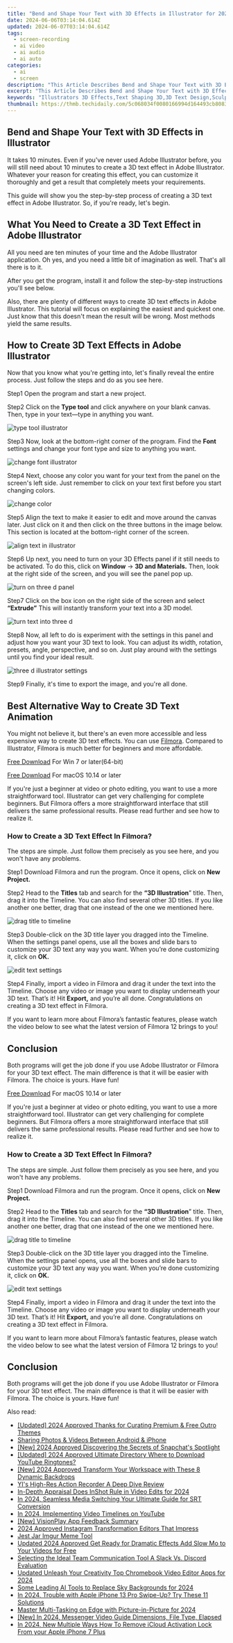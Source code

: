 ```yaml
---
title: "Bend and Shape Your Text with 3D Effects in Illustrator for 2024"
date: 2024-06-06T03:14:04.614Z
updated: 2024-06-07T03:14:04.614Z
tags: 
  - screen-recording
  - ai video
  - ai audio
  - ai auto
categories: 
  - ai
  - screen
description: "This Article Describes Bend and Shape Your Text with 3D Effects in Illustrator for 2024"
excerpt: "This Article Describes Bend and Shape Your Text with 3D Effects in Illustrator for 2024"
keywords: "Illustrators 3D Effects,Text Shaping 3D,3D Text Design,Sculpted Text Illustration,Shape Text with Illustrator,3D Effect Text Transformation,Create 3D Text Artwork"
thumbnail: https://thmb.techidaily.com/5c068034f0080166994d164493cb808318b6f6a0f4d45de0f56404a9b7904a53.jpg
---
```


## Bend and Shape Your Text with 3D Effects in Illustrator

It takes 10 minutes. Even if you've never used Adobe Illustrator before, you will still need about 10 minutes to create a 3D text effect in Adobe Illustrator. Whatever your reason for creating this effect, you can customize it thoroughly and get a result that completely meets your requirements.

This guide will show you the step-by-step process of creating a 3D text effect in Adobe Illustrator. So, if you're ready, let's begin.

## What You Need to Create a 3D Text Effect in Adobe Illustrator

All you need are ten minutes of your time and the Adobe Illustrator application. Oh yes, and you need a little bit of imagination as well. That's all there is to it.

After you get the program, install it and follow the step-by-step instructions you'll see below.

Also, there are plenty of different ways to create 3D text effects in Adobe Illustrator. This tutorial will focus on explaining the easiest and quickest one. Just know that this doesn't mean the result will be wrong. Most methods yield the same results.

## How to Create 3D Text Effects in Adobe Illustrator

Now that you know what you're getting into, let's finally reveal the entire process. Just follow the steps and do as you see here.

Step1 Open the program and start a new project.

Step2 Click on the **Type tool** and click anywhere on your blank canvas. Then, type in your text—type in anything you want.

![type tool illustrator](https://images.wondershare.com/filmora/article-images/adobe-illustrator-type-tool.png)

Step3 Now, look at the bottom-right corner of the program. Find the **Font** settings and change your font type and size to anything you want.

![change font illustrator](https://images.wondershare.com/filmora/article-images/adobe-illustrator-font.png)

Step4 Next, choose any color you want for your text from the panel on the screen's left side. Just remember to click on your text first before you start changing colors.

![change color](https://images.wondershare.com/filmora/article-images/adobe-illustrator-color.png)

Step5 Align the text to make it easier to edit and move around the canvas later. Just click on it and then click on the three buttons in the image below. This section is located at the bottom-right corner of the screen.

![align text in illustrator](https://images.wondershare.com/filmora/article-images/adobe-illustrator-align.png)

Step6 Up next, you need to turn on your 3D Effects panel if it still needs to be activated. To do this, click on **Window** → **3D and Materials.** Then, look at the right side of the screen, and you will see the panel pop up.

![turn on three d panel](https://images.wondershare.com/filmora/article-images/adobe-illustrator-3d-materials-window.png)

Step7 Click on the box icon on the right side of the screen and select **“Extrude”** This will instantly transform your text into a 3D model.

![turn text into three d](https://images.wondershare.com/filmora/article-images/adobe-illustrator-panel.png)

Step8 Now, all left to do is experiment with the settings in this panel and adjust how you want your 3D text to look. You can adjust its width, rotation, presets, angle, perspective, and so on. Just play around with the settings until you find your ideal result.

![three d illustrator settings](https://images.wondershare.com/filmora/article-images/adobe-illustrator-settings.png)

Step9 Finally, it's time to export the image, and you're all done.

## Best Alternative Way to Create 3D Text Animation

You might not believe it, but there's an even more accessible and less expensive way to create 3D text effects. You can use [Filmora](https://tools.techidaily.com/wondershare/filmora/download/). Compared to Illustrator, Filmora is much better for beginners and more affordable.

[Free Download](https://tools.techidaily.com/wondershare/filmora/download/) For Win 7 or later(64-bit)

[Free Download](https://tools.techidaily.com/wondershare/filmora/download/) For macOS 10.14 or later

If you're just a beginner at video or photo editing, you want to use a more straightforward tool. Illustrator can get very challenging for complete beginners. But Filmora offers a more straightforward interface that still delivers the same professional results. Please read further and see how to realize it.

### How to Create a 3D Text Effect In Filmora?

The steps are simple. Just follow them precisely as you see here, and you won't have any problems.

Step1 Download Filmora and run the program. Once it opens, click on **New Project.**

Step2 Head to the **Titles** tab and search for the **“3D Illustration**” title. Then, drag it into the Timeline. You can also find several other 3D titles. If you like another one better, drag that one instead of the one we mentioned here.

![drag title to timeline](https://images.wondershare.com/filmora/guide/get-started-with-filmora-04.png)

Step3 Double-click on the 3D title layer you dragged into the Timeline. When the settings panel opens, use all the boxes and slide bars to customize your 3D text any way you want. When you’re done customizing it, click on **OK.**

![edit text settings](https://images.wondershare.com/filmora/guide/win-motion-tracking-03.png)

Step4 Finally, import a video in Filmora and drag it under the text into the Timeline. Choose any video or image you want to display underneath your 3D text. That’s it! Hit **Export,** and you’re all done. Congratulations on creating a 3D text effect in Filmora.

If you want to learn more about Filmora’s fantastic features, please watch the video below to see what the latest version of Filmora 12 brings to you!

## Conclusion

Both programs will get the job done if you use Adobe Illustrator or Filmora for your 3D text effect. The main difference is that it will be easier with Filmora. The choice is yours. Have fun!

[Free Download](https://tools.techidaily.com/wondershare/filmora/download/) For macOS 10.14 or later

If you're just a beginner at video or photo editing, you want to use a more straightforward tool. Illustrator can get very challenging for complete beginners. But Filmora offers a more straightforward interface that still delivers the same professional results. Please read further and see how to realize it.

### How to Create a 3D Text Effect In Filmora?

The steps are simple. Just follow them precisely as you see here, and you won't have any problems.

Step1 Download Filmora and run the program. Once it opens, click on **New Project.**

Step2 Head to the **Titles** tab and search for the **“3D Illustration**” title. Then, drag it into the Timeline. You can also find several other 3D titles. If you like another one better, drag that one instead of the one we mentioned here.

![drag title to timeline](https://images.wondershare.com/filmora/guide/get-started-with-filmora-04.png)

Step3 Double-click on the 3D title layer you dragged into the Timeline. When the settings panel opens, use all the boxes and slide bars to customize your 3D text any way you want. When you’re done customizing it, click on **OK.**

![edit text settings](https://images.wondershare.com/filmora/guide/win-motion-tracking-03.png)

Step4 Finally, import a video in Filmora and drag it under the text into the Timeline. Choose any video or image you want to display underneath your 3D text. That’s it! Hit **Export,** and you’re all done. Congratulations on creating a 3D text effect in Filmora.

If you want to learn more about Filmora’s fantastic features, please watch the video below to see what the latest version of Filmora 12 brings to you!

## Conclusion

Both programs will get the job done if you use Adobe Illustrator or Filmora for your 3D text effect. The main difference is that it will be easier with Filmora. The choice is yours. Have fun!

<ins class="adsbygoogle"
     style="display:block"
     data-ad-format="autorelaxed"
     data-ad-client="ca-pub-7571918770474297"
     data-ad-slot="1223367746"></ins>

<ins class="adsbygoogle"
     style="display:block"
     data-ad-format="autorelaxed"
     data-ad-client="ca-pub-7571918770474297"
     data-ad-slot="1223367746"></ins>



<ins class="adsbygoogle"
     style="display:block"
     data-ad-client="ca-pub-7571918770474297"
     data-ad-slot="8358498916"
     data-ad-format="auto"
     data-full-width-responsive="true"></ins>


<span class="atpl-alsoreadstyle">Also read:</span>
<div><ul>
<li><a href="https://vp-tips.techidaily.com/updated-2024-approved-thanks-for-curating-premium-and-free-outro-themes/"><u>[Updated] 2024 Approved  Thanks for Curating  Premium & Free Outro Themes</u></a></li>
<li><a href="https://vp-tips.techidaily.com/sharing-photos-and-videos-between-android-and-iphone/"><u>Sharing Photos & Videos Between Android & iPhone</u></a></li>
<li><a href="https://vp-tips.techidaily.com/new-2024-approved-discovering-the-secrets-of-snapchats-spotlight/"><u>[New] 2024 Approved  Discovering the Secrets of Snapchat's Spotlight</u></a></li>
<li><a href="https://vp-tips.techidaily.com/updated-2024-approved-ultimate-directory-where-to-download-youtube-ringtones/"><u>[Updated] 2024 Approved  Ultimate Directory  Where to Download YouTube Ringtones?</u></a></li>
<li><a href="https://vp-tips.techidaily.com/new-2024-approved-transform-your-workspace-with-these-8-dynamic-backdrops/"><u>[New] 2024 Approved  Transform Your Workspace with These 8 Dynamic Backdrops</u></a></li>
<li><a href="https://vp-tips.techidaily.com/yis-high-res-action-recorder-a-deep-dive-review/"><u>YI's High-Res Action Recorder  A Deep Dive Review</u></a></li>
<li><a href="https://vp-tips.techidaily.com/in-depth-appraisal-does-inshot-rule-in-video-edits-for-2024/"><u>In-Depth Appraisal  Does InShot Rule in Video Edits for 2024</u></a></li>
<li><a href="https://vp-tips.techidaily.com/in-2024-seamless-media-switching-your-ultimate-guide-for-srt-conversion/"><u>In 2024, Seamless Media Switching  Your Ultimate Guide for SRT Conversion</u></a></li>
<li><a href="https://vp-tips.techidaily.com/in-2024-implementing-video-timelines-on-youtube/"><u>In 2024, Implementing Video Timelines on YouTube</u></a></li>
<li><a href="https://vp-tips.techidaily.com/new-visionplay-app-feedback-summary/"><u>[New] VisionPlay App Feedback Summary</u></a></li>
<li><a href="https://instagram-clips.techidaily.com/2024-approved-instagram-transformation-editors-that-impress/"><u>2024 Approved  Instagram Transformation  Editors That Impress</u></a></li>
<li><a href="https://extra-lessons.techidaily.com/jest-jar-imgur-meme-tool/"><u>Jest Jar  Imgur Meme Tool</u></a></li>
<li><a href="https://video-creation-software.techidaily.com/updated-2024-approved-get-ready-for-dramatic-effects-add-slow-mo-to-your-videos-for-free/"><u>Updated 2024 Approved Get Ready for Dramatic Effects Add Slow Mo to Your Videos for Free</u></a></li>
<li><a href="https://discord-videos.techidaily.com/selecting-the-ideal-team-communication-tool-a-slack-vs-discord-evaluation/"><u>Selecting the Ideal Team Communication Tool  A Slack Vs. Discord Evaluation</u></a></li>
<li><a href="https://ai-video-tools.techidaily.com/updated-unleash-your-creativity-top-chromebook-video-editor-apps-for-2024/"><u>Updated Unleash Your Creativity Top Chromebook Video Editor Apps for 2024</u></a></li>
<li><a href="https://ai-editing-video.techidaily.com/some-leading-ai-tools-to-replace-sky-backgrounds-for-2024/"><u>Some Leading AI Tools to Replace Sky Backgrounds for 2024</u></a></li>
<li><a href="https://ios-unlock.techidaily.com/in-2024-trouble-with-apple-iphone-13-pro-swipe-up-try-these-11-solutions-by-drfone-ios/"><u>In 2024, Trouble with Apple iPhone 13 Pro Swipe-Up? Try These 11 Solutions</u></a></li>
<li><a href="https://extra-skills.techidaily.com/master-multi-tasking-on-edge-with-picture-in-picture-for-2024/"><u>Master Multi-Tasking on Edge with Picture-in-Picture for 2024</u></a></li>
<li><a href="https://facebook-video-content.techidaily.com/new-in-2024-messenger-video-guide-dimensions-file-type-elapsed/"><u>[New] In 2024, Messenger Video Guide  Dimensions, File Type, Elapsed</u></a></li>
<li><a href="https://activate-lock.techidaily.com/in-2024-new-multiple-ways-how-to-remove-icloud-activation-lock-from-your-apple-iphone-7-plus-by-drfone-ios/"><u>In 2024, New Multiple Ways How To Remove iCloud Activation Lock From your Apple iPhone 7 Plus</u></a></li>
</ul></div>
